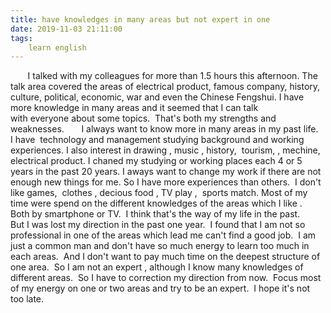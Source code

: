 ```yaml
---
title: have knowledges in many areas but not expert in one
date: 2019-11-03 21:11:00
tags:
    learn english
---
```

       I talked with my colleagues for more than 1.5 hours this afternoon. The talk area covered the areas of electrical product, famous company, history, culture, political, economic, war and even the Chinese Fengshui. I have more knowledge in many areas and it seemed that I can talk with everyone about some topics.  That's both my strengths and weaknesses.       I always want to know more in many areas in my past life.  I have  technology and management studying background and working experiences. I also interest in drawing , music , history,  tourism, , mechine, electrical product. I chaned my studying or working places each 4 or 5 years in the past 20 years. I aways want to change my work if there are not enough new things for me. So I have more experiences than others.  I don't like games,  clothes , decious food , TV play ,  sports match. Most of my time were spend on the different knowledges of the areas which I like .  Both by smartphone or TV.  I think that's the way of my life in the past.       But I was lost my direction in the past one year.  I found that I am not so professional in one of the areas which lead me can't find a good job.  I am just a common man and don't have so much energy to learn too much in each areas.  And I don't want to pay much time on the deepest structure of one area.  So I am not an expert , although I know many knowledges of different areas.  So I have to correction my direction from now.  Focus most of my energy on one or two areas and try to be an expert.  I hope it's not too late.